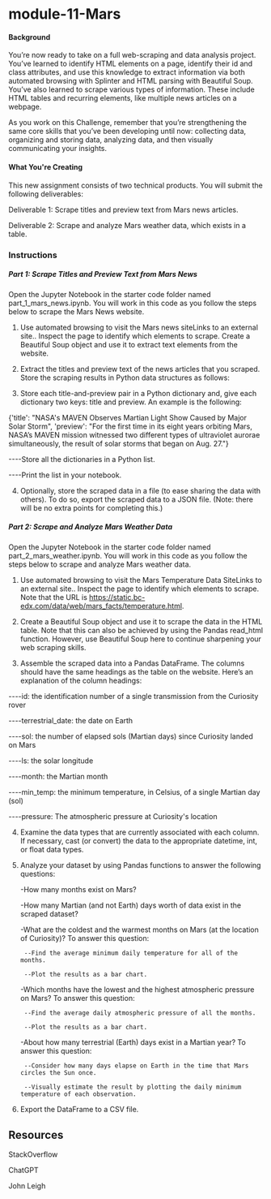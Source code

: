 # module-11-Mars

#### Background

You’re now ready to take on a full web-scraping and data analysis project. You’ve learned to identify HTML elements on a page, identify their id and class attributes, and use this knowledge to extract information via both automated browsing with Splinter and HTML parsing with Beautiful Soup. You’ve also learned to scrape various types of information. These include HTML tables and recurring elements, like multiple news articles on a webpage.

As you work on this Challenge, remember that you’re strengthening the same core skills that you’ve been developing until now: collecting data, organizing and storing data, analyzing data, and then visually communicating your insights.

#### What You're Creating

This new assignment consists of two technical products. You will submit the following deliverables:

Deliverable 1: Scrape titles and preview text from Mars news articles.

Deliverable 2: Scrape and analyze Mars weather data, which exists in a table.

### Instructions

##### Part 1: Scrape Titles and Preview Text from Mars News
Open the Jupyter Notebook in the starter code folder named part_1_mars_news.ipynb. You will work in this code as you follow the steps below to scrape the Mars News website.

1. Use automated browsing to visit the Mars news siteLinks to an external site.. Inspect the page to identify which elements to scrape.
Create a Beautiful Soup object and use it to extract text elements from the website.

2. Extract the titles and preview text of the news articles that you scraped. Store the scraping results in Python data structures as follows:

3. Store each title-and-preview pair in a Python dictionary and, give each dictionary two keys: title and preview. An example is the following:

{'title': "NASA's MAVEN Observes Martian Light Show Caused by Major Solar Storm",
 'preview': "For the first time in its eight years orbiting Mars, NASA’s MAVEN mission witnessed two different types of ultraviolet aurorae simultaneously, the result of solar storms that began on Aug. 27."}

 ----Store all the dictionaries in a Python list.

 ----Print the list in your notebook.

4. Optionally, store the scraped data in a file (to ease sharing the data with others). To do so, export the scraped data to a JSON file. (Note: there will be no extra points for completing this.)

##### Part 2: Scrape and Analyze Mars Weather Data
Open the Jupyter Notebook in the starter code folder named part_2_mars_weather.ipynb. You will work in this code as you follow the steps below to scrape and analyze Mars weather data.

1. Use automated browsing to visit the Mars Temperature Data SiteLinks to an external site.. Inspect the page to identify which elements to scrape. Note that the URL is https://static.bc-edx.com/data/web/mars_facts/temperature.html.

2. Create a Beautiful Soup object and use it to scrape the data in the HTML table. Note that this can also be achieved by using the Pandas read_html function. However, use Beautiful Soup here to continue sharpening your web scraping skills.

3. Assemble the scraped data into a Pandas DataFrame. The columns should have the same headings as the table on the website. Here’s an explanation of the column headings:

----id: the identification number of a single transmission from the Curiosity rover

----terrestrial_date: the date on Earth

----sol: the number of elapsed sols (Martian days) since Curiosity landed on Mars

----ls: the solar longitude

----month: the Martian month

----min_temp: the minimum temperature, in Celsius, of a single Martian day (sol)

----pressure: The atmospheric pressure at Curiosity's location

4. Examine the data types that are currently associated with each column. If necessary, cast (or convert) the data to the appropriate datetime, int, or float data types.

5. Analyze your dataset by using Pandas functions to answer the following questions:

    -How many months exist on Mars?

   
    -How many Martian (and not Earth) days worth of data exist in the scraped dataset?

   
    -What are the coldest and the warmest months on Mars (at the location of Curiosity)? To answer this question:
   
        --Find the average minimum daily temperature for all of the months.
   
        --Plot the results as a bar chart.

   
    -Which months have the lowest and the highest atmospheric pressure on Mars? To answer this question:
   
        --Find the average daily atmospheric pressure of all the months.
   
        --Plot the results as a bar chart.

   
    -About how many terrestrial (Earth) days exist in a Martian year? To answer this question:
   
        --Consider how many days elapse on Earth in the time that Mars circles the Sun once.
   
        --Visually estimate the result by plotting the daily minimum temperature of each observation.


7. Export the DataFrame to a CSV file.


## Resources

StackOverflow

ChatGPT

John Leigh
